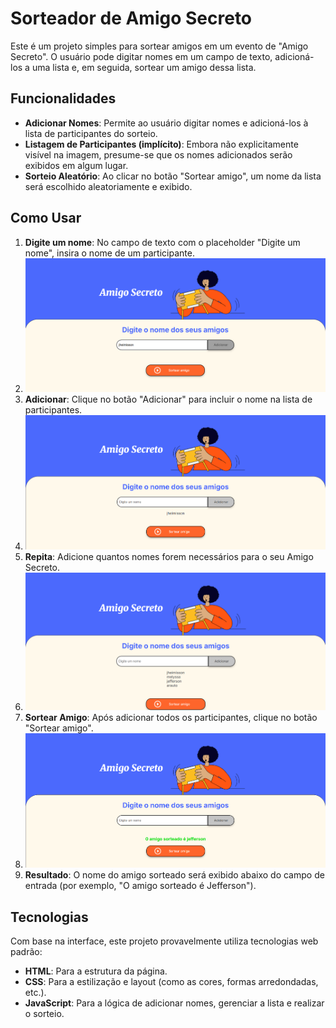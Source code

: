 # Sorteador de Amigo Secreto

Este é um projeto simples para sortear amigos em um evento de "Amigo Secreto". O usuário pode digitar nomes em um campo de texto, adicioná-los a uma lista e, em seguida, sortear um amigo dessa lista.

## Funcionalidades

* **Adicionar Nomes**: Permite ao usuário digitar nomes e adicioná-los à lista de participantes do sorteio.
* **Listagem de Participantes (implícito)**: Embora não explicitamente visível na imagem, presume-se que os nomes adicionados serão exibidos em algum lugar.
* **Sorteio Aleatório**: Ao clicar no botão "Sortear amigo", um nome da lista será escolhido aleatoriamente e exibido.

## Como Usar

1.  **Digite um nome**: No campo de texto com o placeholder "Digite um nome", insira o nome de um participante.
2.  ![imagem da pagina do projeto](imagem/imagem1.png)
3.  **Adicionar**: Clique no botão "Adicionar" para incluir o nome na lista de participantes.
4.  ![imagem da pagina do projeto](imagem/imagem2.png)
5.  **Repita**: Adicione quantos nomes forem necessários para o seu Amigo Secreto.
6.  ![imagem da pagina do projeto](imagem/imagem3.png)
7.  **Sortear Amigo**: Após adicionar todos os participantes, clique no botão "Sortear amigo".
8.  ![imagem da pagina do projeto](imagem/imagem4.png)
9.  **Resultado**: O nome do amigo sorteado será exibido abaixo do campo de entrada (por exemplo, "O amigo sorteado é Jefferson").

## Tecnologias 

Com base na interface, este projeto provavelmente utiliza tecnologias web padrão:

* **HTML**: Para a estrutura da página.
* **CSS**: Para a estilização e layout (como as cores, formas arredondadas, etc.).
* **JavaScript**: Para a lógica de adicionar nomes, gerenciar a lista e realizar o sorteio.
